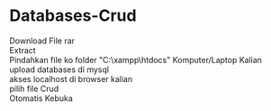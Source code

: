 # Databases-Crud
Download File rar<br>
Extract<br>
Pindahkan file ko folder "C:\xampp\htdocs" Komputer/Laptop Kalian<br>
upload databases di mysql<br>
akses localhost di browser kalian<br>
pilih file Crud<br>
Otomatis Kebuka<br>
